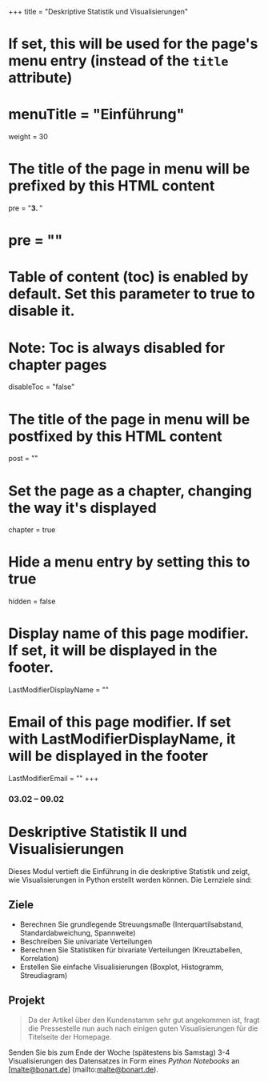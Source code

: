 +++
title = "Deskriptive Statistik und Visualisierungen"
# If set, this will be used for the page's menu entry (instead of the `title` attribute)
# menuTitle = "Einführung"
weight = 30
# The title of the page in menu will be prefixed by this HTML content
 pre = "<b>3. </b>"
# pre = "<i class='fab fa-github'></i>"
# Table of content (toc) is enabled by default. Set this parameter to true to disable it.
# Note: Toc is always disabled for chapter pages
disableToc = "false"

# The title of the page in menu will be postfixed by this HTML content
post = ""
# Set the page as a chapter, changing the way it's displayed
chapter = true
# Hide a menu entry by setting this to true
hidden = false
# Display name of this page modifier. If set, it will be displayed in the footer.
LastModifierDisplayName = ""
# Email of this page modifier. If set with LastModifierDisplayName, it will be displayed in the footer
LastModifierEmail = ""
+++ 


### 03.02 – 09.02

# Deskriptive Statistik II und Visualisierungen

Dieses Modul vertieft die Einführung in die deskriptive Statistik und zeigt, wie Visualisierungen in Python erstellt werden können. Die Lernziele sind:


## Ziele

- Berechnen Sie grundlegende Streuungsmaße (Interquartilsabstand, Standardabweichung, Spannweite)
- Beschreiben Sie univariate Verteilungen
- Berechnen Sie Statistiken für bivariate Verteilungen (Kreuztabellen, Korrelation)
- Erstellen Sie einfache Visualisierungen (Boxplot, Histogramm, Streudiagram)


## Projekt

> Da der Artikel über den Kundenstamm sehr gut angekommen ist, fragt die Pressestelle nun auch nach einigen guten Visualisierungen für die Titelseite der Homepage. 

Senden Sie bis zum Ende der Woche (spätestens bis Samstag) 3-4 Visualisierungen des Datensatzes in Form eines *Python Notebooks* an [malte@bonart.de] (mailto:malte@bonart.de). 



